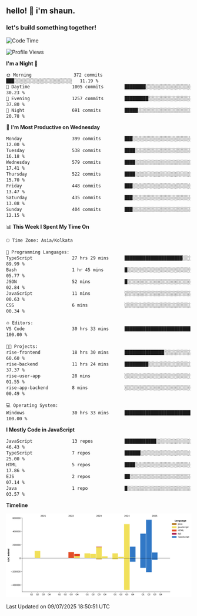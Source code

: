 ## hello! 👋 i'm shaun. 
### let's build something together!
<!--START_SECTION:waka-->
![Code Time](http://img.shields.io/badge/Code%20Time-315%20hrs%209%20mins-blue)

![Profile Views](http://img.shields.io/badge/Profile%20Views-0-blue)

**I'm a Night 🦉** 

```text
🌞 Morning                372 commits         ███░░░░░░░░░░░░░░░░░░░░░░   11.19 % 
🌆 Daytime                1005 commits        ████████░░░░░░░░░░░░░░░░░   30.23 % 
🌃 Evening                1257 commits        █████████░░░░░░░░░░░░░░░░   37.80 % 
🌙 Night                  691 commits         █████░░░░░░░░░░░░░░░░░░░░   20.78 % 
```
📅 **I'm Most Productive on Wednesday** 

```text
Monday                   399 commits         ███░░░░░░░░░░░░░░░░░░░░░░   12.00 % 
Tuesday                  538 commits         ████░░░░░░░░░░░░░░░░░░░░░   16.18 % 
Wednesday                579 commits         ████░░░░░░░░░░░░░░░░░░░░░   17.41 % 
Thursday                 522 commits         ████░░░░░░░░░░░░░░░░░░░░░   15.70 % 
Friday                   448 commits         ███░░░░░░░░░░░░░░░░░░░░░░   13.47 % 
Saturday                 435 commits         ███░░░░░░░░░░░░░░░░░░░░░░   13.08 % 
Sunday                   404 commits         ███░░░░░░░░░░░░░░░░░░░░░░   12.15 % 
```


📊 **This Week I Spent My Time On** 

```text
🕑︎ Time Zone: Asia/Kolkata

💬 Programming Languages: 
TypeScript               27 hrs 29 mins      ██████████████████████░░░   89.99 % 
Bash                     1 hr 45 mins        █░░░░░░░░░░░░░░░░░░░░░░░░   05.77 % 
JSON                     52 mins             █░░░░░░░░░░░░░░░░░░░░░░░░   02.84 % 
JavaScript               11 mins             ░░░░░░░░░░░░░░░░░░░░░░░░░   00.63 % 
CSS                      6 mins              ░░░░░░░░░░░░░░░░░░░░░░░░░   00.34 % 

🔥 Editors: 
VS Code                  30 hrs 33 mins      █████████████████████████   100.00 % 

🐱‍💻 Projects: 
rise-frontend            18 hrs 30 mins      ███████████████░░░░░░░░░░   60.60 % 
rise-backend             11 hrs 24 mins      █████████░░░░░░░░░░░░░░░░   37.37 % 
rise-user-app            28 mins             ░░░░░░░░░░░░░░░░░░░░░░░░░   01.55 % 
rise-app-backend         8 mins              ░░░░░░░░░░░░░░░░░░░░░░░░░   00.49 % 

💻 Operating System: 
Windows                  30 hrs 33 mins      █████████████████████████   100.00 % 
```

**I Mostly Code in JavaScript** 

```text
JavaScript               13 repos            ████████████░░░░░░░░░░░░░   46.43 % 
TypeScript               7 repos             ██████░░░░░░░░░░░░░░░░░░░   25.00 % 
HTML                     5 repos             ████░░░░░░░░░░░░░░░░░░░░░   17.86 % 
EJS                      2 repos             ██░░░░░░░░░░░░░░░░░░░░░░░   07.14 % 
Java                     1 repo              █░░░░░░░░░░░░░░░░░░░░░░░░   03.57 % 
```



**Timeline**

![Lines of Code chart](https://raw.githubusercontent.com/ShaunDaniel/ShaunDaniel/main/assets/bar_graph.png)


 Last Updated on 09/07/2025 18:50:51 UTC
<!--END_SECTION:waka-->
